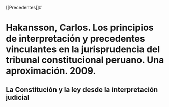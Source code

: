 [[Precedentes]]#

# Hakansson, Carlos. Los principios de interpretación y precedentes vinculantes en la jurisprudencia del tribunal constitucional peruano. Una aproximación. 2009.

## La Constitución y la ley desde la interpretación judicial


